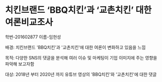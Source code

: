 # 치킨브랜드 ‘BBQ치킨’과 ‘교촌치킨’ 대한 여론비교조사


학번-201602877
이름-임헌성


배경: 치킨브랜드 'BBQ치킨'과 '교촌치킨'에 대한 여론이 변화하고 있음을 느낌

목적: 다양한 SNS의 댓글을 분석해 여러 이슈 및 마케팅이 기업 이미지에 주는 영향을 파악해 보고자함

대상: 2018년 부터 2020년 까지 유튜브 영상의 'BBQ치킨'와 '교촌치킨'에 대한 댓글 

